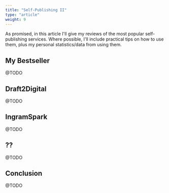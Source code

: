```yaml
---
title: "Self-Publishing II"
type: "article"
weight: 9
---
```


As promised, in this article I'll give my reviews of the most popular self-publishing services. Where possible, I'll include practical tips on how to use them, plus my personal statistics/data from using them.

## My Bestseller

@TODO

## Draft2Digital

@TODO

## IngramSpark

@TODO

## ??

@TODO

## Conclusion

@TODO